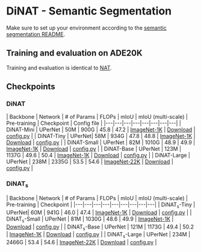 # DiNAT - Semantic Segmentation

Make sure to set up your environment according to the [semantic segmentation README](README.md).

## Training and evaluation on ADE20K
Training and evaluation is identical to [NAT](NAT.md).


## Checkpoints
### DiNAT
| Backbone | Network | # of Params | FLOPs | mIoU | mIoU (multi-scale) | Pre-training | Checkpoint | Config file |
|---|---|---|---|---|---|---|---|
| DiNAT-Mini | UPerNet | 50M | 900G | 45.8 | 47.2 | [ImageNet-1K](https://shilab.cs.uoregon.edu/projects/dinat/checkpoints/imagenet1k/dinat_mini_in1k_224.pth) | [Download](https://shilab.cs.uoregon.edu/projects/dinat/checkpoints/ade20k/upernet_dinat_mini.pth) | [config.py](configs/dinat/upernet_dinat_mini_512x512_160k_ade20k.py) |
| DiNAT-Tiny | UPerNet| 58M | 934G | 47.8 | 48.8 | [ImageNet-1K](https://shilab.cs.uoregon.edu/projects/dinat/checkpoints/imagenet1k/dinat_tiny_in1k_224.pth) | [Download](https://shilab.cs.uoregon.edu/projects/dinat/checkpoints/ade20k/upernet_dinat_tiny.pth) | [config.py](configs/dinat/upernet_dinat_tiny_512x512_160k_ade20k.py) |
| DiNAT-Small | UPerNet | 82M | 1010G | 48.9 | 49.9 | [ImageNet-1K](https://shilab.cs.uoregon.edu/projects/dinat/checkpoints/imagenet1k/dinat_small_in1k_224.pth) | [Download](https://shilab.cs.uoregon.edu/projects/dinat/checkpoints/ade20k/upernet_dinat_small.pth) | [config.py](configs/dinat/upernet_dinat_small_512x512_160k_ade20k.py) |
| DiNAT-Base | UPerNet | 123M | 1137G | 49.6 | 50.4 | [ImageNet-1K](https://shilab.cs.uoregon.edu/projects/dinat/checkpoints/imagenet1k/dinat_base_in1k_224.pth) | [Download](https://shilab.cs.uoregon.edu/projects/dinat/checkpoints/ade20k/upernet_dinat_base.pth) | [config.py](configs/dinat/upernet_dinat_base_512x512_160k_ade20k.py) |
| DiNAT-Large | UPerNet | 238M | 2335G | 53.5 | 54.6 | [ImageNet-22K](https://shilab.cs.uoregon.edu/projects/dinat/checkpoints/imagenet22k/dinat_large_in22k_224.pth) | [Download](https://shilab.cs.uoregon.edu/projects/dinat/checkpoints/ade20k/upernet_dinat_large.pth) | [config.py](configs/dinat/upernet_dinat_large_640x640_160k_ade20k.py) |

### DiNAT<sub>s</sub>
| Backbone | Network | # of Params | FLOPs | mIoU | mIoU (multi-scale) | Pre-training | Checkpoint |
|---|---|---|---|---|---|---|---|---|
| DiNAT<sub>s</sub>-Tiny | UPerNet| 60M | 941G | 46.0 | 47.4 | [ImageNet-1K](https://shilab.cs.uoregon.edu/projects/dinat/checkpoints/imagenet1k/dinat_s_tiny_1k_224.pth) | [Download](https://shilab.cs.uoregon.edu/projects/dinat/checkpoints/ade20k/upernet_dinat_s_tiny.pth) | [config.py](configs/dinat_s/upernet_dinat_s_tiny_512x512_160k_ade20k.py) |
| DiNAT<sub>s</sub>-Small | UPerNet | 81M | 1030G | 48.6 | 49.9 | [ImageNet-1K](https://shilab.cs.uoregon.edu/projects/dinat/checkpoints/imagenet1k/dinat_s_small_in1k_224.pth) | [Download](https://shilab.cs.uoregon.edu/projects/dinat/checkpoints/ade20k/upernet_dinat_s_small.pth) | [config.py](configs/dinat_s/upernet_dinat_s_small_512x512_160k_ade20k.py) |
| DiNAT<sub>s</sub>-Base | UPerNet | 121M | 1173G | 49.4 | 50.2 | [ImageNet-1K](https://shilab.cs.uoregon.edu/projects/dinat/checkpoints/imagenet1k/dinat_s_base_in1k_224.pth) | [Download](https://shilab.cs.uoregon.edu/projects/dinat/checkpoints/ade20k/upernet_dinat_s_base.pth) | [config.py](configs/dinat_s/upernet_dinat_s_base_512x512_160k_ade20k.py) |
| DiNAT<sub>s</sub>-Large | UPerNet | 234M | 2466G | 53.4 | 54.6 | [ImageNet-22K](https://shilab.cs.uoregon.edu/projects/dinat/checkpoints/imagenet22k/dinat_s_large_in22k_224.pth) | [Download](https://shilab.cs.uoregon.edu/projects/dinat/checkpoints/ade20k/upernet_dinat_s_large.pth) | [config.py](configs/dinat_s/upernet_dinat_s_large_640x640_160k_ade20k.py) |

